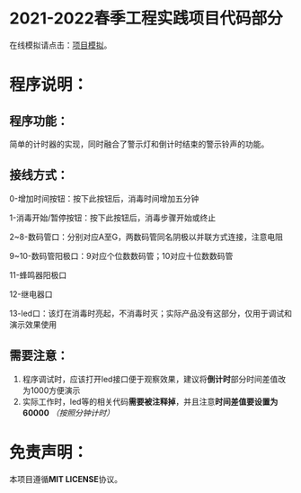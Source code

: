 # 2021-2022春季工程实践项目代码部分

在线模拟请点击：[项目模拟](https://www.tinkercad.com/things/1ofEXL1rRSD?sharecode=d6FXWozihOoVmz8GcI04vhIzTD1VdvqPPDobaGMrmm8)。

# 程序说明：

## 程序功能：

简单的计时器的实现，同时融合了警示灯和倒计时结束的警示铃声的功能。

## 接线方式：
0-增加时间按钮：按下此按钮后，消毒时间增加五分钟

1-消毒开始/暂停按钮：按下此按钮后，消毒步骤开始或终止

2~8-数码管口：分别对应A至G，两数码管同名阴极以并联方式连接，注意电阻

9~10-数码管阳极口：9对应个位数数码管；10对应十位数数码管

11-蜂鸣器阳极口

12-继电器口

13-led口：该灯在消毒时亮起，不消毒时灭；实际产品没有这部分，仅用于调试和演示效果使用

## 需要注意：
1. 程序调试时，应该打开led接口便于观察效果，建议将**倒计时**部分时间差值改为1000方便演示
2. 实际工作时，led等的相关代码**需要被注释掉**，并且注意**时间差值要设置为60000** *（按照分钟计时）*

# 免责声明：

本项目遵循**MIT LICENSE**协议。
